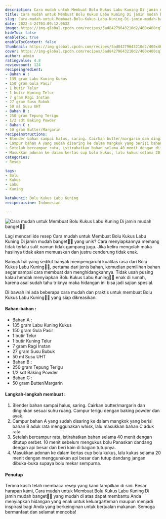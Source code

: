 ```yaml
---
description: Cara mudah untuk Membuat Bolu Kukus Labu Kuning Di jamin mudah banget"
title: Cara mudah untuk Membuat Bolu Kukus Labu Kuning Di jamin mudah banget
slug: Cara-mudah-untuk-Membuat-Bolu-Kukus-Labu-Kuning-Di-jamin-mudah-banget
date: 2022-4-24T03:09:12.063Z
image: https://img-global.cpcdn.com/recipes/5ad84279643210d2/400x400cq70/photo.jpg
hideToc: false
enableToc: true
enableTocContent: false
thumbnail: https://img-global.cpcdn.com/recipes/5ad84279643210d2/400x400cq70/photo.jpg
cover: https://img-global.cpcdn.com/recipes/5ad84279643210d2/400x400cq70/photo.jpg
author: admin
ratingvalue: 4.8
reviewcount: 124
recipeingredient:
- Bahan A :
- 135 gram Labu Kuning Kukus
- 150 gram Gula Pasir
- 1 butir Telur
- 1 butir Kuning Telur
- 7 gram Ragi Instan
- 27 gram Susu Bubuk
- 50 ml Susu UHT
- Bahan B :
- 250 gram Tepung Terigu
- 1/2 sdt Baking Powder
- Bahan C :
- 50 gram Butter/Margarin
recipeinstructions:
- Blender bahan sampai halus, saring. Cairkan butter/margarin dan dinginkan sesuai suhu ruang. Campur terigu dengan baking powder dan ayak.
- Campur bahan A yang sudah disaring ke dalam mangkok yang berisi bahan B aduk rata menggunakan whisk, lalu masukkan bahan C aduk rata.
- Setelah bercampur rata, istirahatkan bahan selama 40 menit dengan ditutup serbet. 10 menit sebelum mengukus bolu Panaskan dandang dengan api besar dan beri kain di bagian tutupnya.
- Masukkan adonan ke dalam kertas cup bolu kukus, lalu kukus selama 20 menit dengan menggunakan api besar dan tutup dandang jangan dibuka-buka supaya bolu mekar sempurna.
categories:
- Resep

tags:
- Bolu
- Kukus
- Labu
- Kuning

katakunci: Bolu Kukus Labu Kuning
recipecuisine: Indonesian

---
```


![Cara mudah untuk Membuat Bolu Kukus Labu Kuning Di jamin mudah banget👩‍🍳](https://img-global.cpcdn.com/recipes/5ad84279643210d2/400x400cq70/photo.jpg)

Lagi mencari ide resep Cara mudah untuk Membuat Bolu Kukus Labu Kuning Di jamin mudah banget👩‍🍳 yang unik? Cara menyiapkannya memang tidak terlalu sulit namun tidak gampang juga. Jika keliru mengolah maka hasilnya tidak akan memuaskan dan justru cenderung tidak enak.

Banyak hal yang sedikit banyak mempengaruhi kualitas rasa dari Bolu Kukus Labu Kuning👩‍🍳, pertama dari jenis bahan, kemudian pemilihan bahan segar sampai cara membuat dan menghidangkannya. Tidak usah pusing kalau hendak menyiapkan Bolu Kukus Labu Kuning👩‍🍳 enak di rumah, karena asal sudah tahu triknya maka hidangan ini bisa jadi sajian spesial.

Di bawah ini ada beberapa cara mudah dan praktis untuk membuat Bolu Kukus Labu Kuning👩‍🍳 yang siap dikreasikan.

<!--inarticleads1-->

#### Bahan-bahan :

- Bahan A :
- 135 gram Labu Kuning Kukus
- 150 gram Gula Pasir
- 1 butir Telur
- 1 butir Kuning Telur
- 7 gram Ragi Instan
- 27 gram Susu Bubuk
- 50 ml Susu UHT
- Bahan B :
- 250 gram Tepung Terigu
- 1/2 sdt Baking Powder
- Bahan C :
- 50 gram Butter/Margarin

<!--inarticleads2-->

#### Langkah-langkah membuat :

1. Blender bahan sampai halus, saring. Cairkan butter/margarin dan dinginkan sesuai suhu ruang. Campur terigu dengan baking powder dan ayak.
1. Campur bahan A yang sudah disaring ke dalam mangkok yang berisi bahan B aduk rata menggunakan whisk, lalu masukkan bahan C aduk rata.
1. Setelah bercampur rata, istirahatkan bahan selama 40 menit dengan ditutup serbet. 10 menit sebelum mengukus bolu Panaskan dandang dengan api besar dan beri kain di bagian tutupnya.
1. Masukkan adonan ke dalam kertas cup bolu kukus, lalu kukus selama 20 menit dengan menggunakan api besar dan tutup dandang jangan dibuka-buka supaya bolu mekar sempurna.

#### Penutup

Terima kasih telah membaca resep yang kami tampilkan di sini. Besar harapan kami, Cara mudah untuk Membuat Bolu Kukus Labu Kuning Di jamin mudah banget👩‍🍳 yang mudah di atas dapat membantu Anda menyiapkan hidangan yang enak untuk keluarga/teman maupun menjadi inspirasi bagi Anda yang berkeinginan untuk berjualan makanan. Semoga bermanfaat dan selamat mencoba!